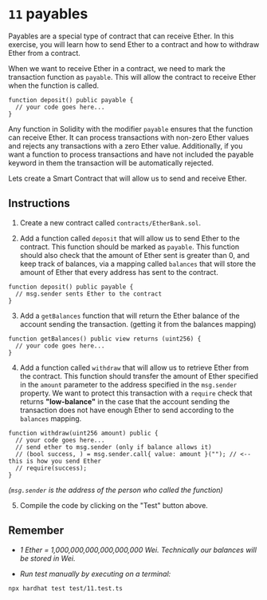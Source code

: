 # `11` payables

Payables are a special type of contract that can receive Ether. In this exercise, you will learn how to send Ether to a contract and how to withdraw Ether from a contract.

When we want to receive Ether in a contract, we need to mark the transaction function as `payable`. This will allow the contract to receive Ether when the function is called.

```solidity
function deposit() public payable {
  // your code goes here...
}

```

Any function in Solidity with the modifier `payable` ensures that the function can receive Ether. It can process transactions with non-zero Ether values and rejects any transactions with a zero Ether value. Additionally, if you want a function to process transactions and have not included the payable keyword in them the transaction will be automatically rejected.

Lets create a Smart Contract that will allow us to send and receive Ether.

## Instructions

1. Create a new contract called `contracts/EtherBank.sol`.

2. Add a function called `deposit` that will allow us to send Ether to the contract. This function should be marked as `payable`. This function should also check that the amount of Ether sent is greater than 0, and keep track of balances, via a mapping called `balances` that will store the amount of Ether that every address has sent to the contract.

```solidity
function deposit() public payable {
  // msg.sender sents Ether to the contract
}

```

3. Add a `getBalances` function that will return the Ether balance of the account sending the transaction. (getting it from the balances mapping)

```solidity
function getBalances() public view returns (uint256) {
  // your code goes here...
}

```

4. Add a function called `withdraw` that will allow us to retrieve Ether from the contract. This function should transfer the amount of Ether specified in the `amount` parameter to the address specified in the `msg.sender` property. We want to protect this transaction with a `require` check that returns **"low-balance"** in the case that the account sending the transaction does not have enough Ether to send according to the `balances` mapping.

```solidity
function withdraw(uint256 amount) public {
  // your code goes here...
  // send ether to msg.sender (only if balance allows it)
  // (bool success, ) = msg.sender.call{ value: amount }(""); // <-- this is how you send Ether
  // require(success);
}

```

_(`msg.sender` is the address of the person who called the function)_

5. Compile the code by clicking on the "Test" button above.

## Remember

- _1 Ether = 1,000,000,000,000,000,000 Wei. Technically our balances will be stored in Wei._

- _Run test manually by executing on a terminal:_

```shell
npx hardhat test test/11.test.ts
```
